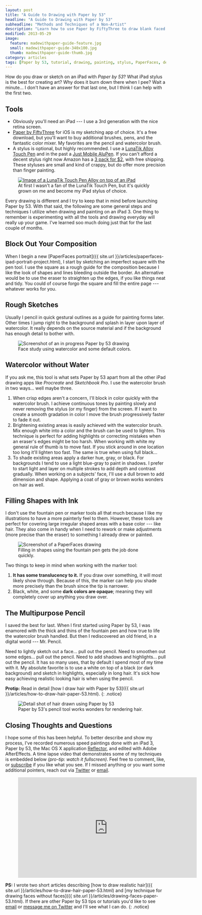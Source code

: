```yaml
---
layout: post
title: "A Guide to Drawing with Paper by 53"
headline: "A Guide to Drawing with Paper by 53"
subheadline: "Methods and Techniques of a Non-Artist"
description: "Learn how to use Paper by FiftyThree to draw blank faced portraits and landscapes on an iPad with retina display."
modified: 2013-05-29
image: 
  feature: madewithpaper-guide-feature.jpg
  small: madewithpaper-guide-340x100.jpg
  thumb: madewithpaper-guide-thumb.jpg
category: articles
tags: [Paper by 53, tutorial, drawing, painting, stylus, PaperFaces, design, iPad, app, feature]
---
```


How do you draw or sketch on an iPad with *Paper by 53*? What iPad stylus is the best for creating art? Why does it burn down there when I pee? Wait a minute... I don't have an answer for that last one, but I think I can help with the first two.

## Tools

*	Obviously you'll need an iPad --- I use a 3rd generation with the nice retina screen.
*   [Paper by FiftyThree](http://www.fiftythree.com/paper/) for iOS is my sketching app of choice. It's a free download, but you'll want to buy additional brushes, pens, and the fantastic color mixer. My favorites are the pencil and watercolor brush.
*   A stylus is optional, but highly recommended. I use a [LunaTik Alloy Touch Pen][1] and in the past a [Just Mobile AluPen][2]. If you can't afford a decent stylus right now Amazon has a [3 pack for $2][3], with free shipping. These styluses are small and kind of crappy, but do offer more precision than finger painting.

[1]: http://www.amazon.com/gp/product/B00821TR7G/ref=as_li_ss_tl?ie=UTF8&tag=mademist-20&linkCode=as2&camp=1789&creative=390957&creativeASIN=B00821TR7G
[2]: http://www.amazon.com/gp/product/B0042U9AT6/ref=as_li_ss_tl?ie=UTF8&tag=mademist-20&linkCode=as2&camp=1789&creative=390957&creativeASIN=B0042U9AT6
[3]: http://www.amazon.com/gp/product/B00575TN42/ref=as_li_ss_tl?ie=UTF8&camp=1789&creative=390957&creativeASIN=B00575TN42&linkCode=as2&tag=mademist-20 "Cheap iPad stylus, 3 pack for $2"

<figure>
	<a href="http://www.amazon.com/gp/product/B00821TR7G/ref=as_li_ss_tl?ie=UTF8&tag=mademist-20&linkCode=as2&camp=178&creative=390957&creativeASIN=B00821TR7G" target="_blank"><img src="{{ site.url }}/images/lunatik-touch-pen.jpg" alt="Image of a LunaTik Touch Pen Alloy on top of an iPad" /></a>
    <figcaption>At first I wasn't a fan of the LunaTik Touch Pen, but it's quickly grown on me and become my iPad stylus of choice.</figcaption>
</figure>

Every drawing is different and I try to keep that in mind before launching Paper by 53. With that said, the following are some general steps and techniques I utilize when drawing and painting on an iPad 3. One thing to remember is experimenting with all the tools and drawing everyday will really up your game. I've learned soo much doing just that for the last couple of months.

## Block Out Your Composition

When I begin a new [PaperFaces portrait]({{ site.url }}/articles/paperfaces-ipad-portrait-project.html), I start by sketching an imperfect square with the pen tool. I use the square as a rough guide for the composition because I like the look of shapes and lines bleeding outside the border. An alternative would be to use the eraser to straighten up the edges, if you like things neat and tidy. You could of course forgo the square and fill the entire page --- whatever works for you.

## Rough Sketches

Usually I pencil in quick gestural outlines as a guide for painting forms later. Other times I jump right to the background and splash in layer upon layer of watercolor. It really depends on the source material and if the background has enough detail to bother with.

<figure>
    <img src="{{ site.url }}/images/girl-madewithpaper-in-progress.jpg" alt="Screenshot of an in progress Paper by 53 drawing" />
    <figcaption>Face study using watercolor and some default colors.</figcaption>
</figure>

## Watercolor without Water

If you ask me, this tool is what sets Paper by 53 apart from all the other iPad drawing apps like *Procreate* and *Sketchbook Pro*. I use the watercolor brush in two ways... well maybe three.

1.  When crisp edges aren't a concern, I'll block in color quickly with the watercolor brush. I achieve continuous tones by painting slowly and never removing the stylus (or my finger) from the screen. If I want to create a smooth gradation in color I move the brush progressively faster to fade it out.
2.  Brightening existing areas is easily achieved with the watercolor brush. Mix enough white into a color and the brush can be used to lighten. This technique is perfect for adding highlights or correcting mistakes when an eraser's edges might be too harsh. When working with white my general rule of thumb is to move fast. If you stick around in one location too long it'll lighten too fast. The same is true when using full black...
3.  To shade existing areas apply a darker hue, gray, or black. For backgrounds I tend to use a light blue-gray to paint in shadows. I prefer to start light and layer on multiple strokes to add depth and contrast gradually. When working on a subjects' face, I'll use a dull brown to add dimension and shape. Applying a coat of gray or brown works wonders on hair as well.

## Filling Shapes with Ink

I don't use the fountain pen  or marker tools all that much because I like my illustrations to have a more painterly feel to them. However, these tools are perfect for covering  large irregular shaped areas with a base color --- like hair. They also come in handy when I need to rework or make adjustments (more precise than the eraser) to something I already drew or painted.

<figure>
    <img src="{{ site.url }}/images/madewithpaper-filling-shapes.jpg" alt="Screenshot of a PaperFaces drawing" />
    <figcaption>Filling in shapes using the fountain pen gets the job done quickly.</figcaption>
</figure>

Two things to keep in mind when working with the marker tool:

1.	**It has some translucency to it.** If you draw over something, it will most likely show through. Because of this, the marker can  help you shade more precisely than the  brush since the tip is narrower.
2.	Black, white, and some **dark colors are opaque**; meaning they will completely cover up anything you draw over.

## The Multipurpose Pencil

I saved the best for last. When I first started using Paper by 53, I was enamored with the thick and thins of the fountain pen and how true to life the watercolor brush handled. But then I rediscovered an old friend, in a digital world --- Mr. Pencil.

Need to lightly sketch out a face... pull out the pencil. Need to smoothen out some edges... pull out the pencil. Need to add shadows and highlights... pull out the pencil. It has so many uses, that by default I spend most of my time with it. My absolute favorite is to use a white on top of a black (or dark background) and sketch in highlights, especially in long hair. It's sick how easy achieving realistic looking hair is when using the pencil.

**Protip:** Read in detail [how I draw hair with Paper by 53]({{ site.url }}/articles/how-to-draw-hair-paper-53.html).
{: .notice}

<figure>
    <img src="{{ site.url }}/images/madewithpaper-hair-detail.jpg" alt="Detail shot of hair drawn using Paper by 53" />
    <figcaption>Paper by 53's pencil tool works wonders for rendering hair.</figcaption>
</figure>

## Closing Thoughts and Questions

I hope some of this has been helpful. To better describe and show my process, I've recorded numerous speed paintings done with an iPad 3, Paper by 53, the Mac OS X application [Reflector](http://reflectorapp.com/), and edited with Adobe AfterEffects. A time lapse video that demonstrates some of my techniques is embedded below *(pro-tip: watch it fullscreen)*. Feel free to comment, like, or [subscribe](https://www.youtube.com/user/anotherjpeg "Subscribe to Michael Rose's YouTube Channel") if you like what you see. If I missed anything or you want some additional pointers, reach out via [Twitter](http://twitter.com/mmistakes) or [email](mailto:michael@mademistakes.com).

<figure>
    <iframe width="560" height="315" src="http://www.youtube.com/embed/XvVoXgxwrMA" frameborder="0"> </iframe>
</figure>

**PS:** I wrote two short articles describing [how to draw realistic hair]({{ site.url }}/articles/how-to-draw-hair-paper-53.html) and [my technique for drawing faces without faces]({{ site.url }}/articles/drawing-faces-paper-53.html). If there are other Paper by 53 tips or tutorials you'd like to see [email](mailto:michael@mademistakes.com) or [message me on Twitter](http://twitter.com/mmistakes) and I'll see what I can do.
{: .notice}